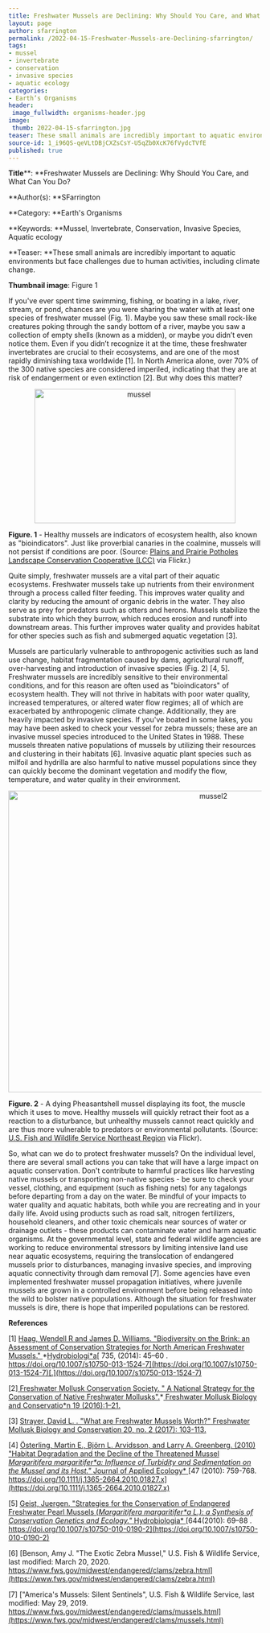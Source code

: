 ```yaml
---
title: Freshwater Mussels are Declining: Why Should You Care, and What Can You Do?
layout: page
author: sfarrington
permalink: /2022-04-15-Freshwater-Mussels-are-Declining-sfarrington/
tags:
- mussel
- invertebrate
- conservation
- invasive species
- aquatic ecology
categories:
- Earth’s Organisms
header:
 image_fullwidth: organisms-header.jpg
image:
 thumb: 2022-04-15-sfarrington.jpg
teaser: These small animals are incredibly important to aquatic environments but face challenges due to human activities, including climate change.
source-id: 1_i96QS-qeVLtDBjCXZsCsY-U5qZb0XcK76fVydcTVfE
published: true
---
```

**Title****: **Freshwater Mussels are Declining: Why Should You Care, and What Can You Do?

**Author(s): **SFarrington

**Category: **Earth's Organisms

**Keywords: **Mussel, Invertebrate, Conservation, Invasive Species, Aquatic ecology

**Teaser: **These small animals are incredibly important to aquatic environments but face challenges due to human activities, including climate change.

**Thumbnail image**:  Figure 1

If you've ever spent time swimming, fishing, or boating in a lake, river, stream, or pond, chances are you were sharing the water with at least one species of freshwater mussel (Fig. 1). Maybe you saw these small rock-like creatures poking through the sandy bottom of a river, maybe you saw a collection of empty shells (known as a midden), or maybe you didn’t even notice them. Even if you didn’t recognize it at the time, these freshwater invertebrates are crucial to their ecosystems, and are one of the most rapidly diminishing taxa worldwide [1]. In North America alone, over 70% of the 300 native species are considered imperiled, indicating that they are at risk of endangerment or even extinction [2]. But why does this matter?

<center><a data-flickr-embed="true" href="https://www.flickr.com/photos/139839751@N06/51967433660/in/dateposted-public/" title="mussel"><img src="https://live.staticflickr.com/65535/51967433660_20eccb3013_w.jpg" width="400" height="267" alt="mussel"></a><script async src="//embedr.flickr.com/assets/client-code.js" charset="utf-8"></script></center>

**Figure. 1** - Healthy mussels are indicators of ecosystem health, also known as "bioindicators". Just like proverbial canaries in the coalmine, mussels will not persist if conditions are poor. (Source: [Plains and Prairie Potholes Landscape Conservation Cooperative (LCC)](https://www.flickr.com/photos/plainsandprairielcc/8044351140/) via Flickr.)

Quite simply, freshwater mussels are a vital part of their aquatic ecosystems. Freshwater mussels take up nutrients from their environment through a process called filter feeding. This improves water quality and clarity by reducing the amount of organic debris in the water. They also serve as prey for predators such as otters and herons. Mussels stabilize the substrate into which they burrow, which reduces erosion and runoff into downstream areas. This further improves water quality and provides habitat for other species such as fish and submerged aquatic vegetation [3]. 

Mussels are particularly vulnerable to anthropogenic activities such as land use change, habitat fragmentation caused by dams, agricultural runoff, over-harvesting and introduction of invasive species (Fig. 2) [4, 5]. Freshwater mussels are incredibly sensitive to their environmental conditions, and for this reason are often used as "bioindicators" of ecosystem health. They will not thrive in habitats with poor water quality, increased temperatures, or altered water flow regimes; all of which are exacerbated by anthropogenic climate change. Additionally, they are heavily impacted by invasive species. If you've boated in some lakes, you may have been asked to check your vessel for zebra mussels; these are an invasive mussel species introduced to the United States in 1988. These mussels threaten native populations of mussels by utilizing their resources and clustering in their habitats [6]. Invasive aquatic plant species such as milfoil and hydrilla are also harmful to native mussel populations since they can quickly become the dominant vegetation and modify the flow, temperature, and water quality in their environment.

<center><a data-flickr-embed="true" href="https://www.flickr.com/photos/139839751@N06/51966883581/in/dateposted-public/" title="mussel2"><img src="https://live.staticflickr.com/65535/51966883581_81e2f9f6c5_c.jpg" width="800" height="600" alt="mussel2"></a><script async src="//embedr.flickr.com/assets/client-code.js" charset="utf-8"></script></center>

**Figure. 2** - A dying Pheasantshell mussel displaying its foot, the muscle which it uses to move. Healthy mussels will quickly retract their foot as a reaction to a disturbance, but unhealthy mussels cannot react quickly and are thus more vulnerable to predators or environmental pollutants. (Source: [U.S. Fish and Wildlife Service Northeast Region](https://flic.kr/p/2hAa8gH) via Flickr).

So, what can we do to protect freshwater mussels? On the individual level, there are several small actions you can take that will have a large impact on aquatic conservation. Don't contribute to harmful practices like harvesting native mussels or transporting non-native species - be sure to check your vessel, clothing, and equipment (such as fishing nets) for any tagalongs before departing from a day on the water. Be mindful of your impacts to water quality and aquatic habitats, both while you are recreating and in your daily life. Avoid using products such as road salt, nitrogen fertilizers, household cleaners, and other toxic chemicals near sources of water or drainage outlets - these products can contaminate water and harm aquatic organisms. At the governmental level, state and federal wildlife agencies are working to reduce environmental stressors by limiting intensive land use near aquatic ecosystems, requiring the translocation of endangered mussels prior to disturbances, managing invasive species, and improving aquatic connectivity through dam removal [7]. Some agencies have even implemented freshwater mussel propagation initiatives, where juvenile mussels are grown in a controlled environment before being released into the wild to bolster native populations. Although the situation for freshwater mussels is dire, there is hope that imperiled populations can be restored.

**References**

[1] [Haag, Wendell R and James D. Williams. "Biodiversity on the Brink: an Assessment of Conservation Strategies for North American Freshwater Mussels." ](https://doi.org/10.1007/s10750-013-1524-7)*[Hydrobiologi*a](https://doi.org/10.1007/s10750-013-1524-7)[ 735, (2014): 45–60 . https://doi.org/10.1007/s10750-013-1524-7](https://doi.org/10.1007/s10750-013-1524-7)[.](https://doi.org/10.1007/s10750-013-1524-7)

[2][ Freshwater Mollusk Conservation Society. " A National Strategy for the Conservation of Native Freshwater Mollusks".](https://molluskconservation.org/PUBLICATIONS/FMBC/FMBC_Vol19/19-1-articles/19-1_1-21.pdf)*[ Freshwater Mollusk Biology and Conservatio*n](https://molluskconservation.org/PUBLICATIONS/FMBC/FMBC_Vol19/19-1-articles/19-1_1-21.pdf)[ 19 (2016):1–21.](https://molluskconservation.org/PUBLICATIONS/FMBC/FMBC_Vol19/19-1-articles/19-1_1-21.pdf)

[3] [Strayer, David L. . "](https://bioone.org/journals/freshwater-mollusk-biology-and-conservation/volume-20/issue-2/fmbc.v20i2.2017.103-113/What-are-Freshwater-Mussels-Worth/10.31931/fmbc.v20i2.2017.103-113.full)[What are Freshwater Mussels Worth?"](https://bioone.org/journals/freshwater-mollusk-biology-and-conservation/volume-20/issue-2/fmbc.v20i2.2017.103-113/What-are-Freshwater-Mussels-Worth/10.31931/fmbc.v20i2.2017.103-113.full)[ Freshwater Mollusk Biology and Conservation](https://bioone.org/journals/freshwater-mollusk-biology-and-conservation/volume-20/issue-2/fmbc.v20i2.2017.103-113/What-are-Freshwater-Mussels-Worth/10.31931/fmbc.v20i2.2017.103-113.full)[ 20, no. 2 (2017): 103-113.](https://bioone.org/journals/freshwater-mollusk-biology-and-conservation/volume-20/issue-2/fmbc.v20i2.2017.103-113/What-are-Freshwater-Mussels-Worth/10.31931/fmbc.v20i2.2017.103-113.full)

[4] [Österling, Martin E.,  Björn L. Arvidsson, and Larry A. Greenberg. (2010) "Habitat Degradation and the Decline of the Threatened Mussel ](https://doi.org/10.1111/j.1365-2664.2010.01827.x)*[Margaritifera margaritifer*a](https://doi.org/10.1111/j.1365-2664.2010.01827.x)[: Influence of Turbidity and Sedimentation on the Mussel and its Host." ](https://doi.org/10.1111/j.1365-2664.2010.01827.x)*[Journal of Applied Ecology* ](https://doi.org/10.1111/j.1365-2664.2010.01827.x)[47 (2010): 759-768. https://doi.org/10.1111/j.1365-2664.2010.01827.x](https://doi.org/10.1111/j.1365-2664.2010.01827.x)

[5] [Geist, Juergen. "Strategies for the Conservation of Endangered Freshwater Pearl Mussels (](https://doi.org/10.1007/s10750-010-0190-2)*[Margaritifera margaritifer*a](https://doi.org/10.1007/s10750-010-0190-2)[ L.): a Synthesis of Conservation Genetics and Ecology." ](https://doi.org/10.1007/s10750-010-0190-2)*[Hydrobiologia* ](https://doi.org/10.1007/s10750-010-0190-2)[644(2010): 69–88 . https://doi.org/10.1007/s10750-010-0190-2](https://doi.org/10.1007/s10750-010-0190-2)

[6] [Benson, Amy J. "The Exotic Zebra Mussel," U.S. Fish & Wildlife Service, last modified: March 20, 2020. https://www.fws.gov/midwest/endangered/clams/zebra.html](https://www.fws.gov/midwest/endangered/clams/zebra.html)

[7] ["America's Mussels: Silent Sentinels", U.S. Fish & Wildlife Service, last modified: May 29, 2019. https://www.fws.gov/midwest/endangered/clams/mussels.html](https://www.fws.gov/midwest/endangered/clams/mussels.html)

